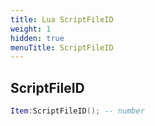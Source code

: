 ```yaml
---
title: Lua ScriptFileID
weight: 1
hidden: true
menuTitle: ScriptFileID
---
```

## ScriptFileID
```lua
Item:ScriptFileID(); -- number
```